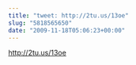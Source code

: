 ```yaml
---
title: "tweet: http://2tu.us/13oe"
slug: "5818565650"
date: "2009-11-18T05:06:23+00:00"
---
```

http://2tu.us/13oe